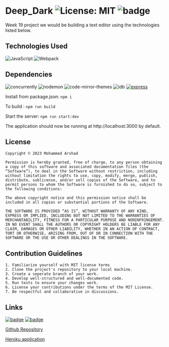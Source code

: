 # Deep_Dark ![License: MIT](https://badgen.net/badge/License/MIT/?icon=github) ![badge](https://img.shields.io/badge/week%2019-blue)

Week 19 project we would be building a text editor using the technologies listed below.

## Technologies Used

![JavaScript](https://img.shields.io/badge/javascript-%23323330.svg?style=for-the-badge&logo=javascript&logoColor=%23F7DF1E)
![Webpack](https://img.shields.io/badge/Webpack-grey?style=for-the-badge&logo=webpack)

## Dependencies

![concurrently](https://badgen.net/badge/concurrently/v5.2.0/)
![nodemon](https://img.shields.io/badge/nodemon-v2.0.4-yellow)
![code-mirror-themes](https://img.shields.io/badge/codemirrorthemes-v1.0.0-orange)
![idb](https://img.shields.io/badge/codemirrorthemes-v6.1.2-cyan)
[![express](https://img.shields.io/badge/express-v4.17.1-yellow)](https://www.npmjs.com/package/express/v/4.17.1)

Install from package.json: `npm i`

To build : `npm run build`

Start the server: `npm run start:dev`

The application should now be running at http://localhost:3000 by default.

## License

`Copyright © 2023 Mohammed Arshad`

```
Permission is hereby granted, free of charge, to any person obtaining a copy of this software and associated documentation files (the “Software”), to deal in the Software without restriction, including without limitation the rights to use, copy, modify, merge, publish, distribute, sublicense, and/or sell copies of the Software, and to permit persons to whom the Software is furnished to do so, subject to the following conditions:

The above copyright notice and this permission notice shall be included in all copies or substantial portions of the Software.

THE SOFTWARE IS PROVIDED “AS IS”, WITHOUT WARRANTY OF ANY KIND, EXPRESS OR IMPLIED, INCLUDING BUT NOT LIMITED TO THE WARRANTIES OF MERCHANTABILITY, FITNESS FOR A PARTICULAR PURPOSE AND NONINFRINGEMENT. IN NO EVENT SHALL THE AUTHORS OR COPYRIGHT HOLDERS BE LIABLE FOR ANY CLAIM, DAMAGES OR OTHER LIABILITY, WHETHER IN AN ACTION OF CONTRACT, TORT OR OTHERWISE, ARISING FROM, OUT OF OR IN CONNECTION WITH THE SOFTWARE OR THE USE OR OTHER DEALINGS IN THE SOFTWARE.
```

## Contribution Guidelines

```
1. Familiarize yourself with MIT license terms
2. Clone the project's repository to your local machine.
3. Create a seperate branch of your work.
4. Develop well-structured and well-documented code.
5. Run tests to ensure your changes work.
6. License your contributions under the terms of the MIT License.
7. Be respectful and collaborative in discussions.
```

## Links

[![badge](https://img.shields.io/badge/Github-black?style=for-the-badge&logo=github&logoColor=White)](https://github.com/moarshad100/Deep_Dark)
[![badge](https://img.shields.io/badge/Heroku-black?style=for-the-badge&logo=heroku&logoColor=White)](https://jate-apple-3bbef25c55a0.herokuapp.com/)

[Github Repository](https://github.com/moarshad100/Deep_Dark)

[Heroku application](https://jate-apple-3bbef25c55a0.herokuapp.com/)
